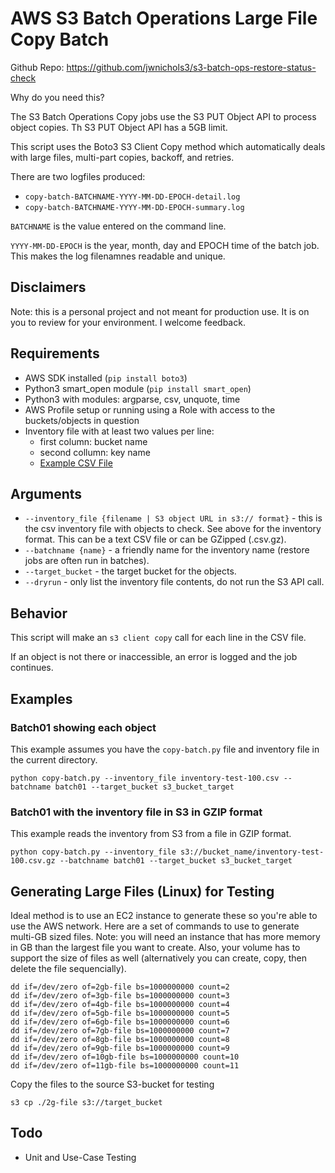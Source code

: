 # AWS S3 Batch Operations Large File Copy Batch

Github Repo: https://github.com/jwnichols3/s3-batch-ops-restore-status-check

Why do you need this? 

The S3 Batch Operations Copy jobs use the S3 PUT Object API to process object copies. Th S3 PUT Object API has a 5GB limit.

This script uses the Boto3 S3 Client Copy method which automatically deals with large files, multi-part copies, backoff, and retries.

There are two logfiles produced:
* `copy-batch-BATCHNAME-YYYY-MM-DD-EPOCH-detail.log`
* `copy-batch-BATCHNAME-YYYY-MM-DD-EPOCH-summary.log`
  
`BATCHNAME` is the value entered on the command line.

`YYYY-MM-DD-EPOCH` is the year, month, day and EPOCH time of the batch job. This makes the log filenamnes readable and unique.

## Disclaimers
Note: this is a personal project and not meant for production use. It is on you to review for your environment. I welcome feedback.

## Requirements

* AWS SDK installed (`pip install boto3`)
* Python3 smart_open module (`pip install smart_open`)
* Python3 with modules: argparse, csv, unquote, time
* AWS Profile setup or running using a Role with access to the buckets/objects in question
* Inventory file with at least two values per line:
  * first column: bucket name
  * second collumn: key name
  * [Example CSV File](inventory-example.csv)

## Arguments

* `--inventory_file {filename | S3 object URL in s3:// format}` - this is the csv inventory file with objects to check. See above for the inventory format. This can be a text CSV file or can be GZipped (.csv.gz).
* `--batchname {name}` - a friendly name for the inventory name (restore jobs are often run in batches).
* `--target_bucket` - the target bucket for the objects.
* `--dryrun` - only list the inventory file contents, do not run the S3 API call.

## Behavior

This script will make an `s3 client copy` call for each line in the CSV file.

If an object is not there or inaccessible, an error is logged and the job continues.

## Examples

### Batch01 showing each object

This example assumes you have the `copy-batch.py` file and inventory file in the current directory.

```
python copy-batch.py --inventory_file inventory-test-100.csv --batchname batch01 --target_bucket s3_bucket_target
```

### Batch01 with the inventory file in S3 in GZIP format

This example reads the inventory from S3 from a file in GZIP format.

```
python copy-batch.py --inventory_file s3://bucket_name/inventory-test-100.csv.gz --batchname batch01 --target_bucket s3_bucket_target
```


## Generating Large Files (Linux) for Testing

Ideal method is to use an EC2 instance to generate these so you're able to use the AWS network. Here are a set of commands to use to generate multi-GB sized files. Note: you will need an instance that has more memory in GB than the largest file you want to create. Also, your volume has to support the size of files as well (alternatively you can create, copy, then delete the file sequencially).

```
dd if=/dev/zero of=2gb-file bs=1000000000 count=2
dd if=/dev/zero of=3gb-file bs=1000000000 count=3
dd if=/dev/zero of=4gb-file bs=1000000000 count=4
dd if=/dev/zero of=5gb-file bs=1000000000 count=5
dd if=/dev/zero of=6gb-file bs=1000000000 count=6
dd if=/dev/zero of=7gb-file bs=1000000000 count=7
dd if=/dev/zero of=8gb-file bs=1000000000 count=8
dd if=/dev/zero of=9gb-file bs=1000000000 count=9
dd if=/dev/zero of=10gb-file bs=1000000000 count=10
dd if=/dev/zero of=11gb-file bs=1000000000 count=11

```

Copy the files to the source S3-bucket for testing

```
s3 cp ./2g-file s3://target_bucket
```



## Todo
* Unit and Use-Case Testing

